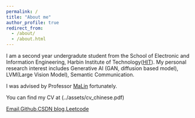```yaml
---
permalink: /
title: "About me"
author_profile: true
redirect_from: 
  - /about/
  - /about.html
---
```


I am a second year undergradute student from the School of Electronic and Information Engineering, Harbin Institute of Technology([HIT](https://www.hit.edu.cn/)). My personal research interest includes Generative AI (GAN, diffusion based model), LVM(Large Vision Model), Semantic Communication.

I was advised by Professor [MaLin](https://homepage.hit.edu.cn/malin) fortunately.

You can find my CV at (../assets/cv_chinese.pdf)

[Email](haozechaung@gmail.com),[Github](https://github.com/WiGig11),[CSDN blog](https://blog.csdn.net/WiGig11?spm=1000.2115.3001.5343),[Leetcode](https://leetcode.cn/u/i3rave-montalcininka/)

